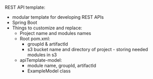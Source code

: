 REST API template:

- modular template for developing REST APIs
- Spring Boot
- Things to customize and replace:
    - Project name and modules names
    - Root pom.xml: 
        - groupId & artifactId 
        - s3 bucket name and directory of project - storing needed modules in s3
    - apiTemplate-model:
        - module name, groupId, artifactId
        - ExampleModel class